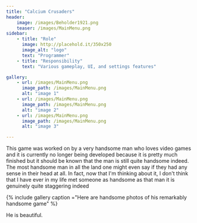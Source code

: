 ```yaml
---
title: "Calcium Crusaders"
header:
    image: /images/Beholder1921.png
    teaser: /images/MainMenu.png
sidebar:
    - title: "Role"
      image: http://placehold.it/350x250
      image_alt: "logo"
      text: "Programmer"
    - title: "Responsibility"
      text: "Various gameplay, UI, and settings features"

gallery:
    - url: /images/MainMenu.png
      image_path: /images/MainMenu.png
      alt: "image 1"
    - url: /images/MainMenu.png
      image_path: /images/MainMenu.png
      alt: "image 2"
    - url: /images/MainMenu.png
      image_path: /images/MainMenu.png
      alt: "image 3"

---
```


This game was worked on by a very handsome man who loves video games and it is currently no longer being developed because it is pretty much finished but it should be known that the man is still quite handsome indeed. The most handsome man in all the land one might even say if they had any sense in their head at all. In fact, now that I'm thinking about it, I don't think that I have ever in my life met someone as handsome as that man it is genuinely quite staggering indeed

{% include gallery caption ="Here are handsome photos of his remarkably handsome game" %}

He is beautiful.